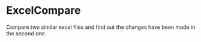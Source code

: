 # ExcelCompare
Compare two similar excel files and find out the changes have been made in the second one
